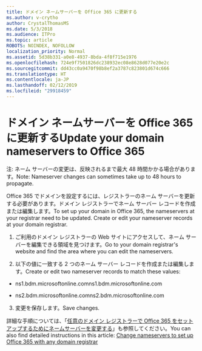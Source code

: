 ```yaml
---
title: ドメイン ネームサーバーを Office 365 に更新する
ms.author: v-crytho
author: CrystalThomasMS
ms.date: 5/3/2018
ms.audience: ITPro
ms.topic: article
ROBOTS: NOINDEX, NOFOLLOW
localization_priority: Normal
ms.assetid: 5d38b331-a0e8-4937-8bda-4f8f715e1976
ms.openlocfilehash: 724e9f7501826dc238932ec08e8628d077e20e2c
ms.sourcegitcommit: dd43cc0a9470f98b8ef2a3787c823801d674c666
ms.translationtype: HT
ms.contentlocale: ja-JP
ms.lasthandoff: 02/12/2019
ms.locfileid: "29918459"
---
```

# <a name="update-your-domain-nameservers-to-office-365"></a><span data-ttu-id="a00b7-102">ドメイン ネームサーバーを Office 365 に更新する</span><span class="sxs-lookup"><span data-stu-id="a00b7-102">Update your domain nameservers to Office 365</span></span>

<span data-ttu-id="a00b7-103">注: ネーム サーバーの変更は、反映されるまで最大 48 時間かかる場合があります。</span><span class="sxs-lookup"><span data-stu-id="a00b7-103">Note: Nameserver changes can sometimes take up to 48 hours to propagate.</span></span>
  
<span data-ttu-id="a00b7-p101">Office 365 でドメインを設定するには、レジストラーのネーム サーバーを更新する必要があります。ドメイン レジストラーでネーム サーバー レコードを作成または編集します。</span><span class="sxs-lookup"><span data-stu-id="a00b7-p101">To set up your domain in Office 365, the nameservers at your registrar need to be updated. Create or edit your nameserver records at your domain registrar.</span></span>
  
1. <span data-ttu-id="a00b7-106">ご利用のドメイン レジストラーの Web サイトにアクセスして、ネーム サーバーを編集できる領域を見つけます。</span><span class="sxs-lookup"><span data-stu-id="a00b7-106">Go to your domain registrar's website and find the area where you can edit the nameservers.</span></span>
    
2. <span data-ttu-id="a00b7-107">以下の値に一致する 2 つのネーム サーバー レコードを作成または編集します。</span><span class="sxs-lookup"><span data-stu-id="a00b7-107">Create or edit two nameserver records to match these values:</span></span>
    
  - <span data-ttu-id="a00b7-108">ns1.bdm.microsoftonline.com</span><span class="sxs-lookup"><span data-stu-id="a00b7-108">ns1.bdm.microsoftonline.com</span></span>
    
  - <span data-ttu-id="a00b7-109">ns2.bdm.microsoftonline.com</span><span class="sxs-lookup"><span data-stu-id="a00b7-109">ns2.bdm.microsoftonline.com</span></span>
    
3. <span data-ttu-id="a00b7-110">変更を保存します。</span><span class="sxs-lookup"><span data-stu-id="a00b7-110">Save changes.</span></span>
    
<span data-ttu-id="a00b7-111">詳細な手順については、「[任意のドメイン レジストラーで Office 365 をセットアップするためにネームサーバーを変更する](https://support.office.com/article/Change-nameservers-at-any-domain-registrar-to-set-up-Office-365-a8b487a9-2a45-4581-9dc4-5d28a47010a2.aspx)」も参照してください。</span><span class="sxs-lookup"><span data-stu-id="a00b7-111">You can also find detailed instructions in this article: [Change nameservers to set up Office 365 with any domain registrar](https://support.office.com/article/Change-nameservers-at-any-domain-registrar-to-set-up-Office-365-a8b487a9-2a45-4581-9dc4-5d28a47010a2.aspx)</span></span>
  


